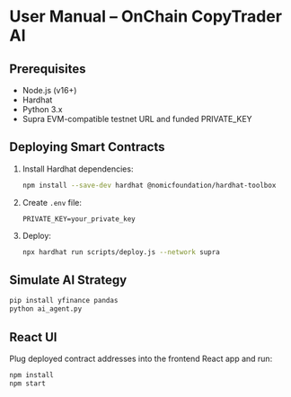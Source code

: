 # User Manual – OnChain CopyTrader AI

## Prerequisites

- Node.js (v16+)
- Hardhat
- Python 3.x
- Supra EVM-compatible testnet URL and funded PRIVATE_KEY

## Deploying Smart Contracts

1. Install Hardhat dependencies:
    ```bash
    npm install --save-dev hardhat @nomicfoundation/hardhat-toolbox
    ```

2. Create `.env` file:
    ```env
    PRIVATE_KEY=your_private_key
    ```

3. Deploy:
    ```bash
    npx hardhat run scripts/deploy.js --network supra
    ```

## Simulate AI Strategy

```bash
pip install yfinance pandas
python ai_agent.py
```

## React UI

Plug deployed contract addresses into the frontend React app and run:

```bash
npm install
npm start
```
